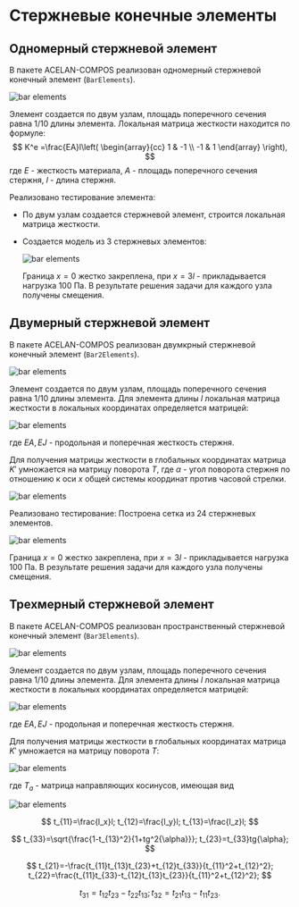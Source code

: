 # Стержневые конечные элементы 

## Одномерный стержневой элемент
 
В пакете ACELAN-COMPOS реализован одномерный стержневой конечный элемент (```BarElements```). 
<!-- panels:start -->
![bar elements](../Images/RodElements/bar1.png)
<!-- panels:end -->

Элемент создается по двум узлам, площадь поперечного сечения равна 1/10 длины элемента. Локальная матрица жесткости находится по формуле:
$$  
    K^e =\frac{EA}l\left(
    \begin{array}{cc}
        1 & -1 \\
        -1 & 1 
    \end{array} \right),
$$
где $E$ - жесткость материала, $A$ - площадь поперечного сечения стержня, $l$ - длина стержня.


Реализовано тестирование элемента:

- По двум узлам создается стержневой элемент, строится локальная матрица жесткости.

- Создается модель из 3 стержневых элементов: 
    <!-- panels:start -->
    ![bar elements](../Images/RodElements/bar1_test.png)
    <!-- panels:end -->
    Граница $x=0$ жестко закреплена, при $x=3l$ - прикладывается нагрузка 100 Па. В результате решения задачи для каждого узла получены смещения.  

## Двумерный стержневой элемент

В пакете ACELAN-COMPOS реализован двумкрный стержневой конечный элемент (```Bar2Elements```). 
<!-- panels:start -->
![bar elements](../Images/RodElements/bar2.png)
<!-- panels:end -->

Элемент создается по двум узлам, площадь поперечного сечения равна 1/10 длины элемента. Для элемента длины $l$ локальная матрица жесткости в локальных координатах определяется матрицей:
<!-- panels:start -->
![bar elements](../Images/RodElements/bar2_K.png)
<!-- panels:end -->
где $EA,EJ$ - продольная и поперечная жесткость стержня.

Для получения матрицы жесткости в глобальных координатах матрица $K'$ умножается на матрицу поворота $T$, где $\alpha$ - угол поворота стержня по отношению к оси $x$ общей системы координат против часовой стрелки.
<!-- panels:start -->
![bar elements](../Images/RodElements/bar2_T.png)
<!-- panels:end -->   

Реализовано тестирование: 
Построена сетка из 24 стержневых элементов.
<!-- panels:start -->
![bar elements](../Images/RodElements/bar2_test.png)
<!-- panels:end -->

Граница $x=0$ жестко закреплена, при $x=3l$ - прикладывается нагрузка 100 Па. В результате решения задачи для каждого узла получены смещения.  

## Трехмерный стержневой элемент

В пакете ACELAN-COMPOS реализован пространственный стержневой конечный элемент (```Bar3Elements```). 
<!-- panels:start -->
![bar elements](../Images/RodElements/bar3.png)
<!-- panels:end -->

Элемент создается по двум узлам, площадь поперечного сечения равна 1/10 длины элемента. Для элемента длины $l$ локальная матрица жесткости в локальных координатах определяется матрицей:
<!-- panels:start -->
![bar elements](../Images/RodElements/bar3_K.png)
<!-- panels:end -->
где $EA,EJ$ - продольная и поперечная жесткость стержня.

Для получения матрицы жесткости в глобальных координатах матрица $K'$ умножается на матрицу поворота $T$:
<!-- panels:start -->
![bar elements](../Images/RodElements/bar3_T.png)
<!-- panels:end -->   
где $T_a$ - матрица направляющих косинусов, имеющая вид
<!-- panels:start -->
![bar elements](../Images/RodElements/bar3_Ta.png)
<!-- panels:end -->   

$$
t_{11}=\frac{l_x}l;
t_{12}=\frac{l_y}l;
t_{13}=\frac{l_z}l;
$$

$$
t_{33}=\sqrt{\frac{1-t_{13}^2}{1+tg^2{\alpha}}};
t_{23}=t_{33}tg{\alpha};
$$

$$
t_{21}=-\frac{t_{11}t_{13}t_{23}+t_{12}t_{33}}{t_{11}^2+t_{12}^2}; 
t_{22}=\frac{t_{11}t_{33}-t_{12}t_{13}t_{23}}{t_{11}^2+t_{12}^2}; 
$$

$$
t_{31}=t_{12}t_{23}-t_{22}t_{13};
t_{32}=t_{21}t_{13}-t_{11}t_{23}.
$$